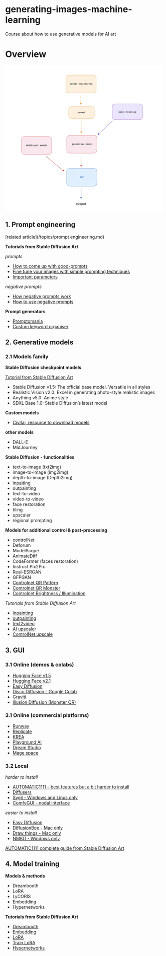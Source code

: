 # generating-images-machine-learning
Course about how to use generative models for AI art

# Overview

<img src="assets/generative models workflow.png" width="500" alt="generative model workflow">

## 1. Prompt engineering

[related article](/topics/prompt engineering.md)

**Tutorials from Stable Diffusion Art**

_prompts_

- [How to come up with good-prompts](https://stable-diffusion-art.com/how-to-come-up-with-good-prompts-for-ai-image-generation/)
- [Fine tune your images with simple prompting techniques](https://stable-diffusion-art.com/fine-tune-your-ai-images-with-these-simple-prompting-techniques/)
- [Important parameters](https://stable-diffusion-art.com/know-these-important-parameters-for-stunning-ai-images/)

_negative prompts_

- [How negative prompts work](https://stable-diffusion-art.com/how-negative-prompt-work/)
- [How to use negative prompts](https://stable-diffusion-art.com/how-to-use-negative-prompts/)

**Prompt generators**

- [Promptomania](https://promptomania.com/stable-diffusion-prompt-builder/)
- [Custom keyword organiser](https://docs.google.com/spreadsheets/d/1w953xYyb_6HoUXF_SiLdPkpA_IljhAjN31z6pnjKh1s/edit?usp=sharing)

## 2. Generative models

### 2.1 Models family

**Stable Diffusion checkpoint models**

[Tutorial from Stable Diffusion Art](https://stable-diffusion-art.com/models/)

- Stable Diffusion v1.5: The official base model. Versatile in all styles
- Realistic Vision v2.0: Excel in generating photo-style realistic images
- Anything v5.0: Anime style
- SDXL Base 1.0: Stable Diffusion’s latest model

**Custom models**
- [Civitai, resource to download models](https://civitai.com/)

**other models**

- DALL-E
- MidJourney

**Stable Diffusion - functionalities**

- text-to-image (txt2img)
- image-to-image (img2img)
- depth-to-image (Depth2img)
- inpaiting
- outpainting
- text-to-video
- video-to-video
- face restoration
- tiling
- upscaler
- regional prompting

**Models for additional control & post-processing**

- controlNet
- Deforum
- ModelScope
- AnimateDiff
- CodeFormer (faces restoration)
- Instruct Pix2Pix
- Real-ESRGAN
- GFPGAN
- [Controlnet QR Pattern](https://civitai.com/models/90940/controlnet-qr-pattern-qr-codes)
- [Controlnet QR Monster](https://huggingface.co/monster-labs/control_v1p_sd15_qrcode_monster)
- [Controlnet Brightness / Illumination](https://huggingface.co/ioclab/ioc-controlnet/tree/main/models)

_Tutorials from Stable Diffusion Art_

- [inpainting](https://stable-diffusion-art.com/inpainting_basics/)
- [outpainting](https://stable-diffusion-art.com/outpainting/)
- [text2video](https://stable-diffusion-art.com/text-to-video/)
- [AI upscaler](https://stable-diffusion-art.com/ai-upscaler/)
- [ControlNet upscale](https://stable-diffusion-art.com/controlnet-upscale/)


## 3. GUI

### 3.1 Online (demos & colabs)

- [Hugging Face v1.5](https://huggingface.co/spaces/runwayml/stable-diffusion-v1-5)
- [Hugging Face v2.1](https://huggingface.co/spaces/stabilityai/stable-diffusion)
- [Easy Diffusion](https://stablediffusion.gigantic.work/)
- [Disco Diffusion - Google Colab](https://colab.research.google.com/github/alembics/disco-diffusion/blob/main/Disco_Diffusion.ipynb)
- [Graviti](https://library.graviti.com/)
- [Illusion Diffusion (Monster QR)](https://huggingface.co/spaces/AP123/IllusionDiffusion)


### 3.1 Online (commercial platforms)

- [Runway](https://runwayml.com/)
- [Replicate](https://replicate.com/)
- [KREA](https://www.krea.ai/)
- [Playground AI](https://playgroundai.com/)
- [Dream Studio](https://beta.dreamstudio.ai/generate)
- [Mage space](https://www.mage.space/)

### 3.2 Local

_harder to install_
- [AUTOMATIC1111 – best features but a bit harder to install](https://github.com/AUTOMATIC1111/stable-diffusion-webui)
- [Diffusers](https://huggingface.co/docs/diffusers/index)
- [Sygil - Windows and Linus only](https://github.com/Sygil-Dev/sygil-webui)
- [ComfyGUI - nodal interface](https://github.com/comfyanonymous/ComfyUI)

_easier to install_
- [Easy Diffusion](https://easydiffusion.github.io/)
- [DiffusionBee - Mac only](https://diffusionbee.com/)
- [Draw things - Mac only](https://drawthings.ai/)
- [NMKD - Windows only](https://nmkd.itch.io/t2i-gui)

[AUTOMATIC1111 complete guide from Stable Diffusion Art](https://stable-diffusion-art.com/automatic1111/)

## 4. Model training

**Models & methods**
- Dreambooth
- LoRA
- LyCORIS
- Embedding
- Hypernetworks

**Tutorials from Stable Diffusion Art**
- [Dreambooth](https://stable-diffusion-art.com/dreambooth/)
- [Embedding](https://stable-diffusion-art.com/embedding/)
- [LoRA](https://stable-diffusion-art.com/lora/)
- [Train LoRA](https://stable-diffusion-art.com/train-lora/)
- [Hypernetworks](https://stable-diffusion-art.com/hypernetwork/)